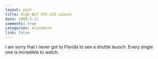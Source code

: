 ```yaml
--- 
layout: post
title: High-Def STS-125 Launch
date: 2009-5-11
comments: true
categories: elsewhere
link: false
---
```

I am sorry that I never got to Florida to see a shuttle launch. Every single one is incredible to watch.

<object width="425" height="344"><param name="movie" value="http://www.youtube.com/v/ytqGMd6P8qk&hl=en&fs=1&rel=0"></param><param name="allowFullScreen" value="true"></param><param name="allowscriptaccess" value="always"></param><embed src="http://www.youtube.com/v/ytqGMd6P8qk&hl=en&fs=1&rel=0" type="application/x-shockwave-flash" allowscriptaccess="always" allowfullscreen="true" width="425" height="344"></embed></object>
